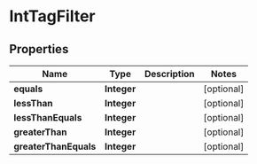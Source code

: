 

# IntTagFilter


## Properties

| Name | Type | Description | Notes |
|------------ | ------------- | ------------- | -------------|
|**equals** | **Integer** |  |  [optional] |
|**lessThan** | **Integer** |  |  [optional] |
|**lessThanEquals** | **Integer** |  |  [optional] |
|**greaterThan** | **Integer** |  |  [optional] |
|**greaterThanEquals** | **Integer** |  |  [optional] |



